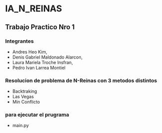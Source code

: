 # IA_N_REINAS
## Trabajo Practico Nro 1
### Integrantes
- Andres Heo Kim, 
- Denis Gabriel Maldonado Alarcon, 
- Laura Mariela Troche Insfran,
- Pedro Ivan Larrea Montiel
### Resolucion de problema de N-Reinas con 3 metodos distintos
- Backtraking
- Las Vegas
- Min Conflicto
### para ejecutar el prugrama
- main.py
